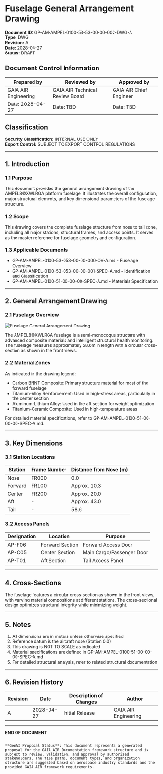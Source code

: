 # Fuselage General Arrangement Drawing

**Document ID:** GP-AM-AMPEL-0100-53-53-00-00-002-DWG-A  
**Type:** DWG  
**Revision:** A  
**Date:** 2028-04-27  
**Status:** DRAFT  

## Document Control Information

| Prepared by | Reviewed by | Approved by |
|-------------|------------|------------|
| GAIA AIR Engineering | GAIA AIR Technical Review Board | GAIA AIR Chief Engineer |
| Date: 2028-04-27 | Date: TBD | Date: TBD |

## Classification

**Security Classification:** INTERNAL USE ONLY  
**Export Control:** SUBJECT TO EXPORT CONTROL REGULATIONS

---

## 1. Introduction

### 1.1 Purpose

This document provides the general arrangement drawing of the AMPEL8©XWLRGA platform fuselage. It illustrates the overall configuration, major structural elements, and key dimensional parameters of the fuselage structure.

### 1.2 Scope

This drawing covers the complete fuselage structure from nose to tail cone, including all major stations, structural frames, and access points. It serves as the master reference for fuselage geometry and configuration.

### 1.3 Applicable Documents

- GP-AM-AMPEL-0100-53-053-00-00-000-OV-A.md - Fuselage Overview
- GP-AM-AMPEL-0100-53-053-00-00-001-SPEC-A.md - Identification and Classification
- GP-AM-AMPEL-0100-51-00-00-00-SPEC-A.md - Materials Specification

---

## 2. General Arrangement Drawing

### 2.1 Fuselage Overview

![Fuselage General Arrangement Drawing](https://hebbkx1anhila5yf.public.blob.vercel-storage.com/image-PPQLwLNzf2tnibSWO5I4NzCpZXEhqa.png)

The AMPEL8©XWLRGA fuselage is a semi-monocoque structure with advanced composite materials and intelligent structural health monitoring. The fuselage measures approximately 58.6m in length with a circular cross-section as shown in the front views.

### 2.2 Material Zones

As indicated in the drawing legend:
- Carbon BNNT Composite: Primary structure material for most of the forward fuselage
- Titanium-Alloy Reinforcement: Used in high-stress areas, particularly in the center section
- Aluminum-Lithium Alloy: Used in the aft section for weight optimization
- Titanium-Ceramic Composite: Used in high-temperature areas

For detailed material specifications, refer to GP-AM-AMPEL-0100-51-00-00-00-SPEC-A.md.

---

## 3. Key Dimensions

### 3.1 Station Locations

| Station | Frame Number | Distance from Nose (m) |
|---------|-------------|------------------------|
| Nose | FR000 | 0.0 |
| Forward | FR100 | Approx. 10.3 |
| Center | FR200 | Approx. 20.0 |
| Aft | - | Approx. 43.0 |
| Tail | - | 58.6 |

### 3.2 Access Panels

| Designation | Location | Purpose |
|-------------|---------|---------|
| AP-F06 | Forward Section | Forward Access Door |
| AP-C05 | Center Section | Main Cargo/Passenger Door |
| AP-T01 | Aft Section | Tail Access Panel |

---

## 4. Cross-Sections

The fuselage features a circular cross-section as shown in the front views, with varying material compositions at different stations. The cross-sectional design optimizes structural integrity while minimizing weight.

---

## 5. Notes

1. All dimensions are in meters unless otherwise specified
2. Reference datum is the aircraft nose (Station 0.0)
3. This drawing is NOT TO SCALE as indicated
4. Material specifications are defined in GP-AM-AMPEL-0100-51-00-00-00-SPEC-A.md
5. For detailed structural analysis, refer to related structural documentation

---

## 6. Revision History

| Revision | Date | Description of Changes | Author |
|----------|------|------------------------|--------|
| A | 2028-04-27 | Initial Release | GAIA AIR Engineering |

---

**END OF DOCUMENT**
```

**GenAI Proposal Status**: This document represents a generated proposal for the GAIA AIR Documentation framework structure and is subject to review, validation, and approval by authorized stakeholders. The file paths, document types, and organization structure are suggested based on aerospace industry standards and the provided GAIA AIR framework requirements.
```

